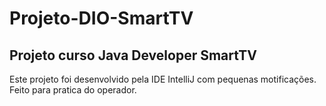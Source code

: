 # Projeto-DIO-SmartTV

## Projeto curso Java Developer SmartTV

Este projeto foi desenvolvido pela IDE IntelliJ com pequenas motificações. Feito para pratica do operador.

